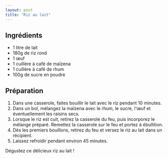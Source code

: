 ```yaml
---
layout: post
title: "Riz au lait"
---
```


## Ingrédients
- 1 litre de lait
- 180g de riz rond
- 1 œuf
- 1 cuillère à café de maïzena
- 1 cuillère à café de rhum
- 100g de sucre en poudre

## Préparation
1. Dans une casserole, faites bouillir le lait avec le riz pendant 10 minutes.
2. Dans un bol, mélangez la maïzena avec le rhum, le sucre, l'œuf et éventuellement les raisins secs.
3. Lorsque le riz est cuit, retirez la casserole du feu, puis incorporez le mélange préparé. Remettez la casserole sur le feu et portez à ébullition.
4. Dès les premiers bouillons, retirez du feu et versez le riz au lait dans un récipient.
5. Laissez refroidir pendant environ 45 minutes.

Dégustez ce délicieux riz au lait !
